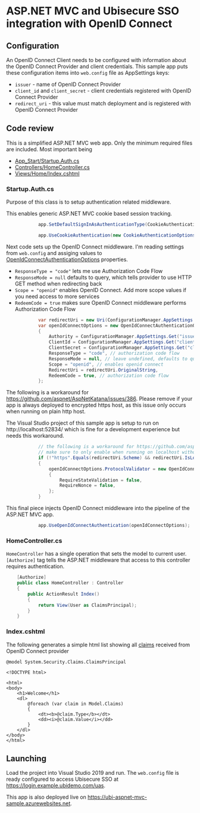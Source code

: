 # ASP.NET MVC and Ubisecure SSO integration with OpenID Connect

## Configuration

An OpenID Connect Client needs to be configured with information about the OpenID Connect Provider and client credentials. This sample app puts these configuration items into `web.config` file as AppSettings keys:

* `issuer` - name of OpenID Connect Provider
* `client_id` and `client_secret` - client credentials registered with OpenID Connect Provider 
* `redirect_uri` - this value must match deployment and is registered with OpenID Connect Provider

## Code review

This is a simplified ASP.NET MVC web app. Only the minimum required files are included. Most important being

* [App_Start/Startup.Auth.cs](App_Start/Startup.Auth.cs)
* [Controllers/HomeController.cs](Controllers/HomeController.cs)
* [Views/Home/Index.cshtml](Views/Home/Index.cshtml)

### Startup.Auth.cs

Purpose of this class is to setup authentication related middleware. 

This enables generic ASP.NET MVC cookie based session tracking. 

```c#
            app.SetDefaultSignInAsAuthenticationType(CookieAuthenticationDefaults.AuthenticationType);

            app.UseCookieAuthentication(new CookieAuthenticationOptions());
```

Next code sets up the OpenID Connect middleware. I'm reading settings from `web.config` and assiging values to [OpenIdConnectAuthenticationOptions](https://docs.microsoft.com/en-us/dotnet/api/microsoft.owin.security.openidconnect.openidconnectauthenticationoptions) properties. 

* `ResponseType = "code"` lets me use Authorization Code Flow
* `ResponseMode = null` defaults to query, which tells provider to use HTTP GET method when redirecting back
* `Scope = "openid"` enables OpenID Connect. Add more scope values if you need access to more services
* `RedeemCode = true` makes sure OpenID Connect middleware performs Authorization Code Flow

```c#
            var redirectUri = new Uri(ConfigurationManager.AppSettings.Get("redirect_uri"));
            var openIdConnectOptions = new OpenIdConnectAuthenticationOptions
            {
                Authority = ConfigurationManager.AppSettings.Get("issuer"),
                ClientId = ConfigurationManager.AppSettings.Get("client_id"),
                ClientSecret = ConfigurationManager.AppSettings.Get("client_secret"),
                ResponseType = "code", // authorization code flow
                ResponseMode = null, // leave undefined, defaults to query
                Scope = "openid", // enables openid connect
                RedirectUri = redirectUri.OriginalString,
                RedeemCode = true, // authorization code flow
            };
```

The following is a workaround for https://github.com/aspnet/AspNetKatana/issues/386. Please remove if your app is always deployed to encrypted https host, as this issue only occurs when running on plain http host. 

The Visual Studio project of this sample app is setup to run on http://localhost:52834/ which is fine for a development experience but needs this workaround.

```c#
            // the following is a workaround for https://github.com/aspnet/AspNetKatana/issues/386
            // make sure to only enable when running on localhost without https
            if (!"https".Equals(redirectUri.Scheme) && redirectUri.IsLoopback)
            {
                openIdConnectOptions.ProtocolValidator = new OpenIdConnectProtocolValidator
                {
                    RequireStateValidation = false,
                    RequireNonce = false,
                };
            }
```

This final piece injects OpenID Connect middleware into the pipeline of the ASP.NET MVC app.

```c#
            app.UseOpenIdConnectAuthentication(openIdConnectOptions);
```

### HomeController.cs

`HomeController` has a single operation that sets the model to current user. `[Authorize]` tag tells the ASP.NET middleware that access to this controller requires authentication.

```c#
    [Authorize]
    public class HomeController : Controller
    {
        public ActionResult Index()
        {
            return View(User as ClaimsPrincipal);
        }
    }
```

### Index.cshtml

The following generates a simple html list showing all [claims](https://docs.microsoft.com/en-us/dotnet/api/system.security.claims.claimsprincipal) received from OpenID Connect provider

```cshtml
@model System.Security.Claims.ClaimsPrincipal

<!DOCTYPE html>

<html>
<body>
    <h1>Welcome</h1>
    <dl>
        @foreach (var claim in Model.Claims)
        {
            <dt><b>@claim.Type</b></dt>
            <dd><i>@claim.Value</i></dd>
        }
    </dl>
</body>
</html>
```

## Launching

Load the project into Visual Studio 2019 and run. The `web.config` file is ready configured to access Ubisecure SSO at https://login.example.ubidemo.com/uas.

This app is also deployed live on https://ubi-aspnet-mvc-sample.azurewebsites.net.
